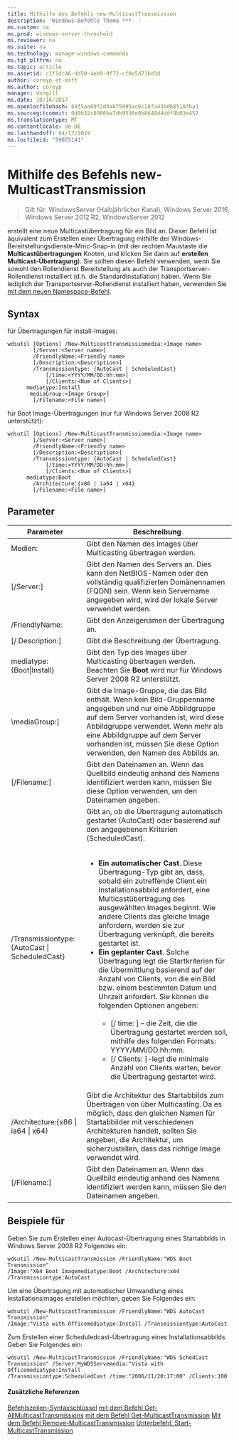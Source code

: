 ```yaml
---
title: Mithilfe des Befehls new-MulticastTransmission
description: 'Windows-Befehle Thema ***- '
ms.custom: na
ms.prod: windows-server-threshold
ms.reviewer: na
ms.suite: na
ms.technology: manage-windows-commands
ms.tgt_pltfrm: na
ms.topic: article
ms.assetid: c1f1dc46-dd50-4eb9-9f72-cf0e5d71bd3d
author: coreyp-at-msft
ms.author: coreyp
manager: dongill
ms.date: 10/16/2017
ms.openlocfilehash: 84f5aa69f2d4a875995ac6c18fa43bd68518fba3
ms.sourcegitcommit: 0d0b32c8986ba7db9536e0b8648d4ddf9b03e452
ms.translationtype: MT
ms.contentlocale: de-DE
ms.lasthandoff: 04/17/2019
ms.locfileid: "59875141"
---
```

# <a name="using-the-new-multicasttransmission-command"></a>Mithilfe des Befehls new-MulticastTransmission

>Gilt für: WindowsServer (Halbjährlicher Kanal), Windows Server 2016, Windows Server 2012 R2, WindowsServer 2012

erstellt eine neue Multicastübertragung für ein Bild an. Dieser Befehl ist äquivalent zum Erstellen einer Übertragung mithilfe der Windows-Bereitstellungsdienste-Mmc-Snap-in (mit der rechten Maustaste die **Multicastübertragungen** Knoten, und klicken Sie dann auf **erstellen Multicast-Übertragung**). Sie sollten diesen Befehl verwenden, wenn Sie sowohl den Rollendienst Bereitstellung als auch der Transportserver-Rollendienst installiert (d.h. die Standardinstallation) haben. Wenn Sie lediglich der Transportserver-Rollendienst installiert haben, verwenden Sie [mit dem neuen Namespace-Befehl](using-the-new-namespace-command.md).
## <a name="syntax"></a>Syntax
für Übertragungen für Install-Images:
```
wdsutil [Options] /New-MulticastTransmissiomedia:<Image name>
        [/Server:<Server name>]
        /FriendlyName:<Friendly name>
        [/Description:<Description>]
        /Transmissiontype: {AutoCast | ScheduledCast}
            [/time:<YYYY/MM/DD:hh:mm>]
            [/Clients:<Num of Clients>]
      mediatype:Install
       mediaGroup:<Image Group>]
        [/Filename:<File name>]
```
für Boot Image-Übertragungen (nur für Windows Server 2008 R2 unterstützt):
```
wdsutil [Options] /New-MulticastTransmissiomedia:<Image name>
        [/Server:<Server name>]
        /FriendlyName:<Friendly name>
        [/Description:<Description>]
        /Transmissiontype: {AutoCast | ScheduledCast}
            [/time:<YYYY/MM/DD:hh:mm>]
            [/Clients:<Num of Clients>]
      mediatype:Boot
        /Architecture:{x86 | ia64 | x64}
        [/Filename:<File name>]
```
## <a name="parameters"></a>Parameter
|Parameter|Beschreibung|
|-------|--------|
Medien:<Image name>|Gibt den Namen des Images über Multicasting übertragen werden.|
|[/Server:<Server name>]|Gibt den Namen des Servers an. Dies kann den NetBIOS-Namen oder den vollständig qualifizierten Domänennamen (FQDN) sein. Wenn kein Servername angegeben wird, wird der lokale Server verwendet werden.|
|/FriendlyName:<Friendly name>|Gibt den Anzeigenamen der Übertragung an.|
|[/ Description:<Description>]|Gibt die Beschreibung der Übertragung.|
mediatype:{Boot&#124;Install}|Gibt den Typ des Images über Multicasting übertragen werden. Beachten Sie **Boot** wird nur für Windows Server 2008 R2 unterstützt.|
|\mediaGroup:<Image group name>]|Gibt die Image-Gruppe, die das Bild enthält. Wenn kein Bild-Gruppenname angegeben und nur eine Abbildgruppe auf dem Server vorhanden ist, wird diese Abbildgruppe verwendet. Wenn mehr als eine Abbildgruppe auf dem Server vorhanden ist, müssen Sie diese Option verwenden, den Namen des Abbilds an.|
|[/Filename:<File name>]|Gibt den Dateinamen an. Wenn das Quellbild eindeutig anhand des Namens identifiziert werden kann, müssen Sie diese Option verwenden, um den Dateinamen angeben.|
|/Transmissiontype:{AutoCast &#124; ScheduledCast}|Gibt an, ob die Übertragung automatisch gestartet (AutoCast) oder basierend auf den angegebenen Kriterien (ScheduledCast).<br /><br /><ul><li>**Ein automatischer Cast**. Diese Übertragung-Typ gibt an, dass, sobald ein zutreffende Client ein Installationsabbild anfordert, eine Multicastübertragung des ausgewählten Images beginnt. Wie andere Clients das gleiche Image anfordern, werden sie zur Übertragung verknüpft, die bereits gestartet ist.</li><li>**Ein geplanter Cast**. Solche Übertragung legt die Startkriterien für die Übermittlung basierend auf der Anzahl von Clients, von die ein Bild bzw. einem bestimmten Datum und Uhrzeit anfordert. Sie können die folgenden Optionen angeben:<br /><br /><ul><li>[/ time: <time>] – die Zeit, die die Übertragung gestartet werden soll, mithilfe des folgenden Formats: YYYY/MM/DD:hh:mm.</li><li>[/ Clients: <Number of clients>]-legt die minimale Anzahl von Clients warten, bevor die Übertragung gestartet wird.</li></ul></li></ul>|
|/Architecture:{x86 &#124; ia64 &#124; x64}|Gibt die Architektur des Startabbilds zum Übertragen von über Multicasting. Da es möglich, dass den gleichen Namen für Startabbilder mit verschiedenen Architekturen handelt, sollten Sie angeben, die Architektur, um sicherzustellen, dass das richtige Image verwendet wird.|
|[/Filename:<File name>]|Gibt den Dateinamen an. Wenn das Quellbild eindeutig anhand des Namens identifiziert werden kann, müssen Sie den Dateinamen angeben.|
## <a name="BKMK_examples"></a>Beispiele für
Geben Sie zum Erstellen einer Autocast-Übertragung eines Startabbilds in Windows Server 2008 R2 Folgendes ein:
```
wdsutil /New-MulticastTransmission /FriendlyName:"WDS Boot Transmission"
/Image:"X64 Boot Imagemediatype:Boot /Architecture:x64 /Transmissiontype:AutoCast
```
Um eine Übertragung mit automatischer Umwandlung eines Installationsimages erstellen möchten, geben Sie Folgendes ein:
```
wdsutil /New-MulticastTransmission /FriendlyName:"WDS AutoCast Transmission"
/Image:"Vista with Officemediatype:Install /Transmissiontype:AutoCast
```
Zum Erstellen einer Scheduledcast-Übertragung eines Installationsabbilds Geben Sie Folgendes ein:
```
wdsutil /New-MulticastTransmission /FriendlyName:"WDS SchedCast Transmission" /Server:MyWDSServemedia:"Vista with Officemediatype:Install 
/Transmissiontype:ScheduledCast /time:"2006/11/20:17:00" /Clients:100
```
#### <a name="additional-references"></a>Zusätzliche Referenzen
[Befehlszeilen-Syntaxschlüssel](command-line-syntax-key.md)
[mit dem Befehl Get-AllMulticastTransmissions](using-the-get-allmulticasttransmissions-command.md)
[mit dem Befehl Get-MulticastTransmission](using-the-get-multicasttransmission-command.md) 
 [Mit dem Befehl Remove-MulticastTransmission](using-the-remove-multicasttransmission-command.md)
[Unterbefehl: Start-MulticastTransmission](subcommand-start-multicasttransmission.md)
